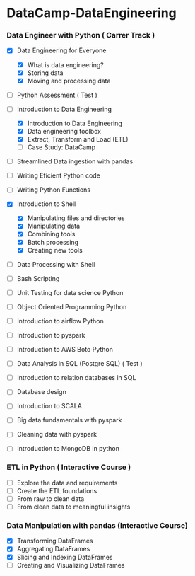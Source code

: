 # DataCamp-DataEngineering
### Data Engineer with Python ( Carrer Track )
- [x]  Data Engineering for Everyone
    - [x]  What is data engineering?
    - [x]  Storing data
    - [x]  Moving and processing data
- [ ]  Python Assessment ( Test )
- [ ]  Introduction to Data Engineering
    - [x]  Introduction to Data Engineering
    - [x]  Data engineering toolbox
    - [x]  Extract, Transform and Load (ETL)
    - [ ]  Case Study: DataCamp
- [ ]  Streamlined Data ingestion with pandas
- [ ]  Writing Eficient Python code
- [ ]  Writing Python Functions
- [x]  Introduction to Shell
    - [x]  Manipulating files and directories
    - [x]  Manipulating data
    - [x]  Combining tools
    - [x]  Batch processing
    - [x]  Creating new tools
- [ ]  Data Processing with Shell
- [ ]  Bash Scripting
- [ ]  Unit Testing for data science Python
- [ ]  Object Oriented Programming Python
- [ ]  Introduction to airflow Python
- [ ]  Introduction to pyspark
- [ ]  Introduction to AWS Boto Python
- [ ]  Data Analysis in SQL (Postgre SQL) ( Test )
- [ ]  Introduction to relation databases in SQL
- [ ]  Database design
- [ ]  Introduction to SCALA
- [ ]  Big data fundamentals with pyspark
- [ ]  Cleaning data with pyspark
- [ ]  Introduction to MongoDB in python


### ETL in Python ( Interactive Course )
- [ ]  Explore the data and requirements
- [ ]  Create the ETL foundations
- [ ]  From raw to clean data
- [ ]  From clean data to meaningful insights

### Data Manipulation with pandas (Interactive Course)
- [x]  Transforming DataFrames 
- [x]  Aggregating DataFrames 
- [x]  Slicing and Indexing DataFrames 
- [ ]  Creating and Visualizing DataFrames 